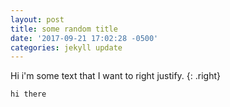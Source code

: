 ```yaml
---
layout: post
title: some random title
date: '2017-09-21 17:02:28 -0500'
categories: jekyll update
---
```



<div>
Hi i'm some text that I want to right justify. {: .right}
</div>

```
hi there
```